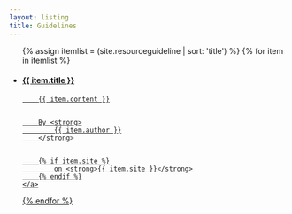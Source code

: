 ```yaml
---
layout: listing
title: Guidelines
---
```


<ul class="l-resource-list">
{% assign itemlist = (site.resourceguideline | sort: 'title') %}
{% for item in itemlist %}
<li class="c-resource">
	<a class="c-resource__link" href="{{ item.link }}">
		<h4 class="c-resource__title">{{ item.title }}</h4>

		{{ item.content }}
	
	
		By <strong>
			{{ item.author }}
		</strong>


		{% if item.site %}
			on <strong>{{ item.site }}</strong>
		{% endif %}
	</a>
</li>
{% endfor %}
</ul>